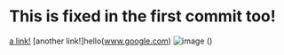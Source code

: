 # This is fixed in the first commit too!

[a link!](https://vscode.dev/)
[another link!]hello(www.google.com)
![image](image.png)
()